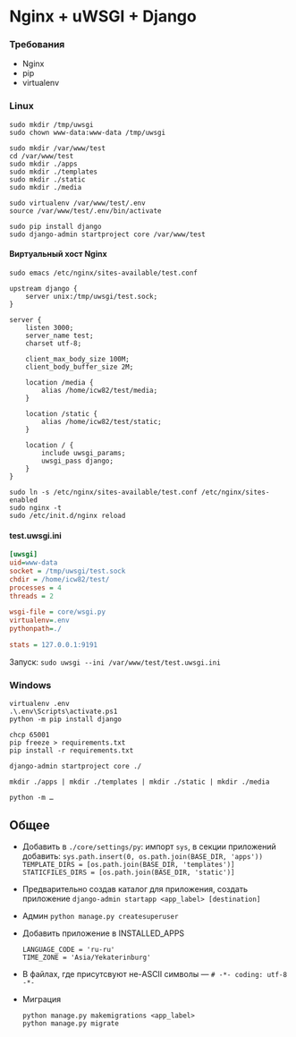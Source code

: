 Nginx + uWSGI + Django
======================

### Требования

* Nginx
* pip
* virtualenv


### Linux
```Shell
sudo mkdir /tmp/uwsgi
sudo chown www-data:www-data /tmp/uwsgi

sudo mkdir /var/www/test
cd /var/www/test
sudo mkdir ./apps
sudo mkdir ./templates
sudo mkdir ./static
sudo mkdir ./media

sudo virtualenv /var/www/test/.env
source /var/www/test/.env/bin/activate

sudo pip install django
sudo django-admin startproject core /var/www/test
```

#### Виртуальный хост Nginx

```Shell
sudo emacs /etc/nginx/sites-available/test.conf
```

```
upstream django {
    server unix:/tmp/uwsgi/test.sock;
}

server {
    listen 3000;
    server_name test;
    charset utf-8;

    client_max_body_size 100M;
    client_body_buffer_size 2M;

    location /media {
        alias /home/icw82/test/media;
    }

    location /static {
        alias /home/icw82/test/static;
    }

    location / {
        include uwsgi_params;
        uwsgi_pass django;
    }
}
```

```Shell
sudo ln -s /etc/nginx/sites-available/test.conf /etc/nginx/sites-enabled
sudo nginx -t
sudo /etc/init.d/nginx reload
```

#### test.uwsgi.ini
```ini
[uwsgi]
uid=www-data
socket = /tmp/uwsgi/test.sock
chdir = /home/icw82/test/
processes = 4
threads = 2

wsgi-file = core/wsgi.py
virtualenv=.env
pythonpath=./

stats = 127.0.0.1:9191
```

<!--
django_project_name = test
django_project_path = /var/www/%(django_project_name)/

uid = www-data
qid = www-data

socket = /tmp/uwsgi/test.sock
chdir = %(django_project_path)
processes = 4
threads = 2
master = true

virtualenv = .env
pythonpath = ./

stats = 127.0.0.1:9191
-->



Запуск:
`sudo uwsgi --ini /var/www/test/test.uwsgi.ini`


### Windows
```Shell
virtualenv .env
.\.env\Scripts\activate.ps1
python -m pip install django

chcp 65001
pip freeze > requirements.txt
pip install -r requirements.txt

django-admin startproject core ./

mkdir ./apps | mkdir ./templates | mkdir ./static | mkdir ./media

```

`python -m …`


## Общее

* Добавить в `./core/settings/py`: импорт `sys`,
  в секции приложений добавить: `sys.path.insert(0, os.path.join(BASE_DIR, 'apps'))`
  `TEMPLATE_DIRS = [os.path.join(BASE_DIR, 'templates')]`
  `STATICFILES_DIRS = [os.path.join(BASE_DIR, 'static')]`
* Предварительно создав каталог для приложения, создать приложение
  `django-admin startapp <app_label> [destination]`

* Админ `python manage.py createsuperuser`

* Добавить приложение в INSTALLED_APPS
    ```
    LANGUAGE_CODE = 'ru-ru'
    TIME_ZONE = 'Asia/Yekaterinburg'
    ```

* В файлах, где присутсвуют не-ASCII символы — `# -*- coding: utf-8 -*-`

* Миграция
  ```
  python manage.py makemigrations <app_label>
  python manage.py migrate
  ```
